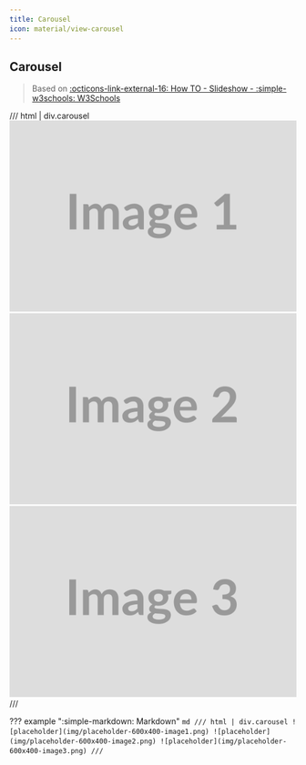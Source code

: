 ```yaml
---
title: Carousel
icon: material/view-carousel
---
```


## Carousel

> Based on [:octicons-link-external-16: How TO - Slideshow - :simple-w3schools: W3Schools](https://www.w3schools.com/howto/howto_js_slideshow.asp)

/// html | div.carousel
![placeholder](img/placeholder-600x400-image1.png)
![placeholder](img/placeholder-600x400-image2.png)
![placeholder](img/placeholder-600x400-image3.png)
///

??? example ":simple-markdown: Markdown"
    ```md
    /// html | div.carousel
    ![placeholder](img/placeholder-600x400-image1.png)
    ![placeholder](img/placeholder-600x400-image2.png)
    ![placeholder](img/placeholder-600x400-image3.png)
    ///
    ```
